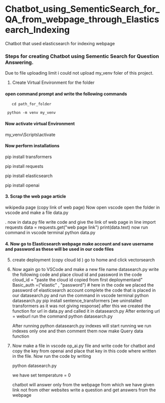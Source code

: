 # Chatbot_using_SementicSearch_for_QA_from_webpage_through_Elasticsearch_Indexing
Chatbot that used elasticsearch for indexing webpage

### Steps for creating Chatbot using Sementic Search for Question Answering. 
Due to file uploading limit i could not upload my_venv foler of this project. 

1. Create Virtual Environment for the folder
   
  ####  open command prompt and write the following commands 

  
       cd path_for_folder
  
     python -m venv my_venv
  
#### Now activate virtual Environment


   my_venv\Scripts\activate
  
#### Now perform installations


 pip install transformers

 
 pip install requests
 
 pip install elasticsearch
 
 pip install openai

 
#### 3. Scrap the web page article
   wikipedia page (copy link of web page)
  Now open vscode open the folder in vscode  and make a file                       data.py

 .   now in data.py file write code and give the link of web page in line
   import requests
   data = requests.get("web page link")
   print(data.text)
   now run command in vscode terminal
   python data.py
#### 4. Now go to Elasticsearch webpage make account and save username and password as these will be used in our code files
5. create deployment (copy cloud Id )
   go to home and click vectorsearch
6.  Now again go to VSCode and make a new file name datasearch.py
   write the following code and place cloud id and password in the code
cloud_id = "paste the cloud id copied from first deploymentand"
Basic_auth =("elastic" , "password")   # here in the code we placed the password of elasticsearch account
complete the code that is placed in our datasearch.py and run the command in vscode terminal
                                 python datasearch.py
pip install sentence_transformers
[we uninstalled transformers as it was not giving response]
after this we created the function for url in data.py and called it in datasearch.py
After entering url = weburl run the command
                python datasearch.py
    
    After running python datasearch.py indexes will start running
    we run indexes only one and then comment them
    now make Query data function

8. Now make a file in vscode op_ai.py file and write code for chatbot and copy the key from openai and place that key in this code where written in the file.
   Now run the code by writing

   python datasearch.py
   
   we have set temperature = 0
   
   chatbot will answer only from the webpage from which we have given link not from other websites
   write a question and get answers from the webpage 
